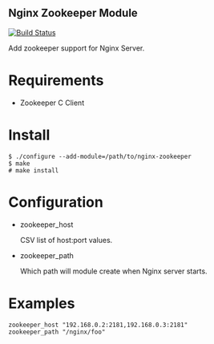 Nginx Zookeeper Module
----

[![Build Status](https://api.travis-ci.org/Timandes/nginx-zookeeper.svg?branch=master)](https://travis-ci.org/Timandes/nginx-zookeeper)

Add zookeeper support for Nginx Server.

Requirements
====

* Zookeeper C Client

Install
====

    $ ./configure --add-module=/path/to/nginx-zookeeper
    $ make
    # make install

Configuration
====

* zookeeper_host

    CSV list of host:port values.

* zookeeper_path

    Which path will module create when Nginx server starts.

Examples
====

    zookeeper_host "192.168.0.2:2181,192.168.0.3:2181"
    zookeeper_path "/nginx/foo"

